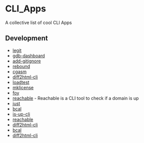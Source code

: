 # CLI_Apps
A collective list of cool CLI Apps 
## Development

- [legit](https://github.com/captainsafia/legit)
- [gdb-dashboard](https://github.com/cyrus-and/gdb-dashboard)
- [add-gitignore](https://github.com/TejasQ/add-gitignore)
- [rebound](https://github.com/shobrook/rebound)
- [cgasm](https://github.com/bnagy/cgasm)
- [diff2html-cli](https://github.com/rtfpessoa/diff2html-cli)
- [loadtest](https://github.com/alexfernandez/loadtest)
- [mklicense](https://github.com/cezaraugusto/mklicense)
- [foy](https://github.com/zaaack/foy)
- [reachable](https://github.com/italolelis/reachable) - Reachable is a CLI tool to check if a domain is up
- [just](https://github.com/casey/just)
- [bcal](https://github.com/jarun/bcal)
- [is-up-cli](https://github.com/sindresorhus/is-up-cli)
- [reachable](https://github.com/italolelis/reachable)
- [diff2html-cli](https://github.com/rtfpessoa/diff2html-cli)
- [bcal](https://github.com/jarun/bcal)
- [diff2html-cli](https://github.com/rtfpessoa/diff2html-cli)
